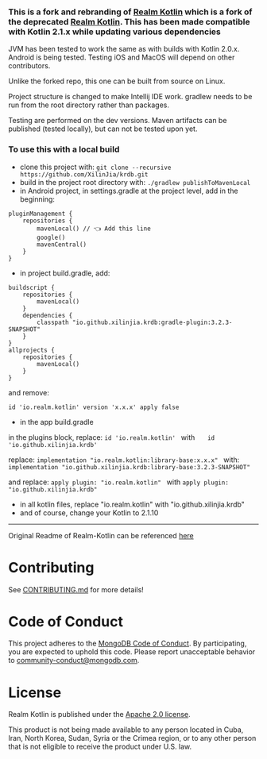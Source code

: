 ### This is a fork and rebranding of [Realm Kotlin](https://github.com/XilinJia/realm-kotlin) which is a fork of the deprecated [Realm Kotlin](https://github.com/realm/realm-kotlin).  This has been made compatible with Kotlin 2.1.x while updating various dependencies

JVM has been tested to work the same as with builds with Kotlin 2.0.x.  Android is being tested.  Testing iOS and MacOS will depend on other contributors.

Unlike the forked repo, this one can be built from source on Linux.

Project structure is changed to make Intellij IDE work.  gradlew needs to be run from the root directory rather than packages.

Testing are performed on the dev versions. Maven artifacts can be published (tested locally), but can not be tested upon yet.

### To use this with a local build

* clone this project with: 
```git clone --recursive https://github.com/XilinJia/krdb.git ```
* build in the project root directory with: ```./gradlew publishToMavenLocal ```
* in Android project, in settings.gradle at the project level, add in the beginning:
```
pluginManagement {
    repositories {
        mavenLocal() // 👈 Add this line
        google()
        mavenCentral()
    }
}
```
* in project build.gradle, add:
```
buildscript {
    repositories {
        mavenLocal()
    }
    dependencies {
        classpath "io.github.xilinjia.krdb:gradle-plugin:3.2.3-SNAPSHOT"
    }
}
allprojects {
    repositories {
        mavenLocal()
    }
}
```
and remove:
```
id 'io.realm.kotlin' version 'x.x.x' apply false
```
* in the app build.gradle

in the plugins block, replace:
```id 'io.realm.kotlin' ```
with
```    id 'io.github.xilinjia.krdb' ```

replace:
```implementation "io.realm.kotlin:library-base:x.x.x" ```
with:
```implementation "io.github.xilinjia.krdb:library-base:3.2.3-SNAPSHOT" ```

and replace:
```apply plugin: "io.realm.kotlin" ```
with
```apply plugin: "io.github.xilinjia.krdb" ```

* in all kotlin files, replace "io.realm.kotlin" with "io.github.xilinjia.krdb"
* and of course, change your Kotlin to 2.1.10

------------------------------------

Original Readme of Realm-Kotlin can be referenced [here](https://github.com/realm/realm-kotlin)

# Contributing

See [CONTRIBUTING.md](CONTRIBUTING.md) for more details!


# Code of Conduct

This project adheres to the [MongoDB Code of Conduct](https://www.mongodb.com/community-code-of-conduct).
By participating, you are expected to uphold this code. Please report
unacceptable behavior to [community-conduct@mongodb.com](mailto:community-conduct@mongodb.com).


# License

Realm Kotlin is published under the [Apache 2.0 license](LICENSE).

This product is not being made available to any person located in Cuba, Iran, North Korea, Sudan, Syria or the Crimea region, or to any other person that is not eligible to receive the product under U.S. law.

<img style="width: 0px; height: 0px;" src="https://3eaz4mshcd.execute-api.us-east-1.amazonaws.com/prod?s=https://github.com/realm/realm-kotlin#README.md">
